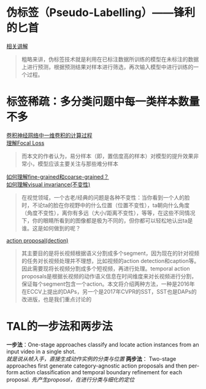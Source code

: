 # 伪标签（Pseudo-Labelling）——锋利的匕首
[相关讲解](https://zhuanlan.zhihu.com/p/157325083?from_voters_page=true)  
>粗略来讲，伪标签技术就是利用在已标注数据所训练的模型在未标注的数据上进行预测，根据预测结果对样本进行筛选，再次输入模型中进行训练的一个过程。  
# 标签稀疏：多分类问题中每一类样本数量不多
[卷积神经网络中一维卷积的计算过程](https://www.cnblogs.com/talkaudiodev/p/14287562.html)  
[理解Focal Loss](https://zhuanlan.zhihu.com/p/80594704)  
>而本文的作者认为，易分样本（即，置信度高的样本）对模型的提升效果非常小，模型应该主要关注与那些难分样本  

[如何理解fine-grained和coarse-grained？](https://www.zhihu.com/question/299171510)  
[如何理解visual invariance(不变性)](https://zhuanlan.zhihu.com/p/21464947)  
>在视觉领域，一个古老/经典的问题是各种不变性：当你看到一个人的脸时，不论ta的脸在你视野中的什么位置（位置不变性），ta朝向什么角度（角度不变性），离你有多远（大小/距离不变性），等等，在这些不同情况下，你的眼睛所看到的图像都是极为不同的，但你都可以轻松地认出ta是谁。这是如何做到的呢？  

[action proposal(dection)](https://blog.csdn.net/sinat_35177634/article/details/88918421)
>其主要目的是将长视频根据语义分割成多个segment，因为现在的针对视频的任务对长视频处理并不理想，比如视频的action detection和caption等。因此需要现将长视频分割成多个短视频，再进行处理。temporal action proposals是根据长视频的动作语义信息在时间维度来对长视频进行分割，保证每个segment包含一个action。本文将介绍两种方法，一种是2016年在ECCV上提出的DAPs，另一个是2017年CVPR的SST，SST也是DAPs的改进版，也是我们重点讨论的

# TAL的一步法和两步法
**一步法**：One-stage approaches classify and locate action instances from an input video in a single shot.  
*就是说从帧入手，直接生成动作实例的分类与位置*
**两步法**： Two-stage approaches first generate category-agnostic action proposals and then per- form action classification and temporal boundary refinement  for each proposal. 
*先产生proposal，在进行分类与细化的定位*

